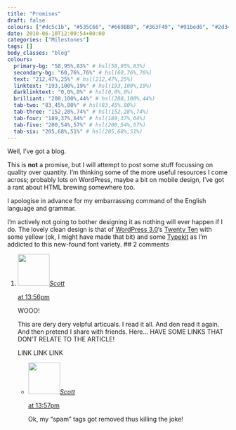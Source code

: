 ```yaml
---
title: "Promises"
draft: false
colours: ["#dc5c1b", "#535C66", "#669BB8", "#363F49", "#91bed6", "#2d343c", "#ff881a"]
date: 2010-06-10T12:09:54+00:00
categories: ["Milestones"]
tags: []
body_classes: "blog"
colours:
  primary-bg: "58,95%,83%" # hsl(58,95%,83%)
  secondary-bg: "60,76%,76%" # hsl(60,76%,76%)
  text: "212,47%,25%" # hsl(212,47%,25%)
  linktext: "193,100%,19%" # hsl(193,100%,19%)
  darklinktext: "0,0%,0%" # hsl(0,0%,0%)
  brilliant: "208,100%,44%" # hsl(208,100%,44%)
  tab-two: "83,45%,80%" # hsl(83,45%,80%)
  tab-three: "152,28%,74%" # hsl(152,28%,74%)
  tab-four: "189,37%,64%" # hsl(189,37%,64%)
  tab-five: "200,54%,57%" # hsl(200,54%,57%)
  tab-six: "205,68%,51%" # hsl(205,68%,51%)
---
```


Well, I’ve got a blog.

This is **not** a promise, but I will attempt to post some stuff focussing on quality over quantity. I’m thinking some of the more useful resources I come across; probably lots on WordPress, maybe a bit on mobile design, I’ve got a rant about HTML brewing somewhere too.

I apologise in advance for my embarrassing command of the English language and grammar.

I’m actively not going to bother designing it as nothing will ever happen if I do. The lovely clean design is that of [WordPress 3.0](http://wordpress.org/download/release-archive/ "WordPress release archive")‘s [Twenty Ten](http://codex.wordpress.org/Glossary#Twenty_Ten_theme "WordPress 3.0's default theme - Twenty Ten") with some yellow (ok, I might have made that bit) and some [Typekit](http://typekit.com "Typekit web font service") as I’m addicted to this new-found font variety.
	## 2 comments

<ol class="commentlist">
	<li class="comment even thread-even depth-1" id="li-comment-88">
			<div class="comment-author vcard">
			<img alt='' src='https://secure.gravatar.com/avatar/4dab7155700c1cf887723661552e7083?s=72&amp;d=mm&amp;r=g' srcset='https://secure.gravatar.com/avatar/4dab7155700c1cf887723661552e7083?s=144&amp;d=mm&amp;r=g 2x' class='avatar avatar-72 photo' height='72' width='72' /><cite class="fn"><a href='http://cribble.net' rel='external nofollow' class='url'>Scott</a></cite>
				<aside class="comment-meta commentmetadata"><p><a href="#comment-88"><time datetime="2010-06-10T13:56:56+00:00" pubdate class="published">
		 at <span class="hours">13:56pm</span></time></a></p>
	</aside>
	</div>
	<div class="comment-entry">
		WOOO!

This are dery dery velpful articuals. I read it all. And den read it again. And then pretend I share with friends. Here… HAVE SOME LINKS THAT DON’T RELATE TO THE ARTICLE!

LINK LINK LINK	</div>
	<ul class="children">
		<li class="comment odd alt depth-2" id="li-comment-89">
			<div class="comment-author vcard">
			<img alt='' src='https://secure.gravatar.com/avatar/4dab7155700c1cf887723661552e7083?s=72&amp;d=mm&amp;r=g' srcset='https://secure.gravatar.com/avatar/4dab7155700c1cf887723661552e7083?s=144&amp;d=mm&amp;r=g 2x' class='avatar avatar-72 photo' height='72' width='72' /><cite class="fn"><a href='http://cribble.net' rel='external nofollow' class='url'>Scott</a></cite>
				<aside class="comment-meta commentmetadata"><p><a href="#comment-89"><time datetime="2010-06-10T13:57:34+00:00" pubdate class="published">
		 at <span class="hours">13:57pm</span></time></a></p>
	</aside>
	</div>
	<div class="comment-entry">
		Ok, my “spam” tags got removed thus killing the joke!
		</div>
	</li>
</ol>
